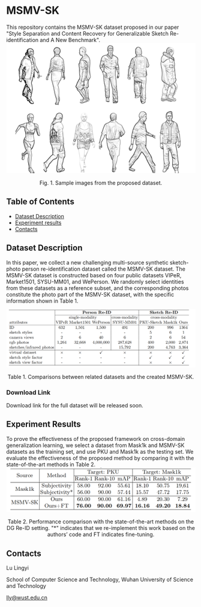 # MSMV-SK
This repository contains the MSMV-SK dataset proposed in our paper "Style Separation and Content Recovery for Generalizable Sketch Re-identification and A New Benchmark".<img src='img/samples.png'/>

<p align="center">Fig. 1. Sample images from the proposed dataset.</p>

## Table of Contents
- [Dataset Description](#dataset-description)
- [Experiment results](#experiment-results)
- [Contacts](#contacts)

## Dataset Description

In this paper, we collect a new challenging multi-source synthetic sketch-photo person re-identification dataset called the MSMV-SK dataset. The MSMV-SK dataset is constructed based on four public datasets VIPeR, Market1501, SYSU-MM01, and WePerson. We randomly select identities from these datasets as a reference subset, and the corresponding photos constitute the photo part of the MSMV-SK dataset, with the specific information shown in Table 1.

<img src='img/T1.png'/>

<p align="center">Table 1. Comparisons between related datasets and the created MSMV-SK.</p> 

### Download Link
Download link for the full dataset will be released soon.

## Experiment Results
To prove the effectiveness of the proposed framework on cross-domain generalization learning, we select a dataset from Mask1k and MSMV-SK datasets as the training set, and use PKU and Mask1k as the testing set. We evaluate the effectiveness of the proposed method by comparing it with the state-of-the-art methods in Table 2. 
<img src='img/T2.png'/>

<p align="center">Table 2. Performance comparison with the state-of-the-art methods on the DG Re-ID setting. "*" indicates that we re-implement this work based on the authors’ code and FT indicates fine-tuning. </p> 

## Contacts

Lu Lingyi

School of Computer Science and Technology, Wuhan University of Science and Technology

lly@wust.edu.cn
